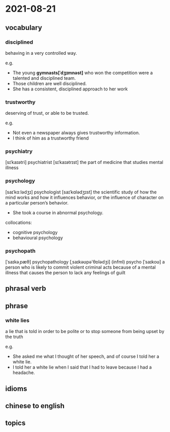 # 2021-08-21
## vocabulary

### disciplined
behaving in a very controlled way.

e.g.
- The young **gymnasts[ˈdʒɪmnəst]** who won the competition were a talented and disciplined team.
- Those children are well disciplined.
- She has a consistent, disciplined approach to her work

### trustworthy
deserving of trust, or able to be trusted.

e.g.
- Not even a newspaper always gives trustworthy information.
- I think of him as a trustworthy friend

### psychiatry
[sɪˈkaɪətri]
psychiatrist [sɪˈkaɪətrɪst]
the part of medicine that studies mental illness

### psychology
[saɪˈkɑːlədʒɪ]
psychologist [saɪˈkɑlədʒɪst]
the scientific study of how the mind works and how it influences behavior, or the influence of character on a particular person’s behavior.

- She took a course in abnormal psychology.

collocations:
- cognitive psychology
- behavioural psychology

### psychopath
[ˈsaɪkəˌpæθ]
psychopathology [ˌsaɪkəʊpə'θɒlədʒi]
(infml) psycho [ˈsaɪkoʊ]
a person who is likely to commit violent criminal acts because of a mental illness that causes the person to lack any feelings of guilt

## phrasal verb

## phrase
### white lies
a lie that is told in order to be polite or to stop someone from being upset by the truth

e.g.
- She asked me what I thought of her speech, and of course I told her a white lie.
- I told her a white lie when I said that I had to leave because I had a headache.

## idioms

## chinese to english

## topics
